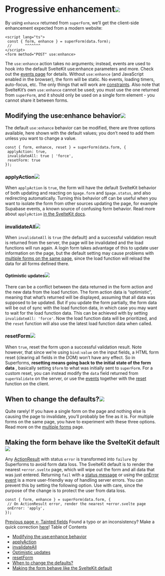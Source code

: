 # Progressive enhancement[![](https://superforms.rocks/link.svg)](https://superforms.rocks/concepts/<#progressive-enhancement>)

By using `enhance` returned from `superForm`, we’ll get the client-side enhancement expected from a modern website:

```
<script lang="ts">
 const { form, enhance } = superForm(data.form);
 //      ^^^^^^^
</script>
<form method="POST" use:enhance>
```

The `use:enhance` action takes no arguments; instead, events are used to hook into the default SvelteKit use:enhance parameters and more. Check out the [events page](https://superforms.rocks/concepts/</concepts/events>) for details.
Without `use:enhance` (and JavaScript enabled in the browser), the form will be static. No events, loading timers, auto-focus, etc. The only things that will work are [constraints](https://superforms.rocks/concepts/</concepts/client-validation#constraints>). Also note that SvelteKit’s own `use:enhance` cannot be used; you must use the one returned from `superForm`, and it should only be used on a single form element - you cannot share it between forms.

## Modifying the use:enhance behavior[![](https://superforms.rocks/link.svg)](https://superforms.rocks/concepts/<#modifying-the-useenhance-behavior>)

The default `use:enhance` behavior can be modified, there are three options available, here shown with the default values; you don’t need to add them unless you want to change a value.

```
const { form, enhance, reset } = superForm(data.form, {
 applyAction: true,
 invalidateAll: true | 'force',
 resetForm: true
});
```

### applyAction[![](https://superforms.rocks/link.svg)](https://superforms.rocks/concepts/<#applyaction>)

When `applyAction` is `true`, the form will have the default SvelteKit behavior of both updating and reacting on `$page.form` and `$page.status`, and also redirecting automatically.
Turning this behavior off can be useful when you want to isolate the form from other sources updating the page, for example Supabase events, a known source of confusing form behavior. Read more about `applyAction` [in the SvelteKit docs](https://superforms.rocks/concepts/<https:/kit.svelte.dev/docs/form-actions#progressive-enhancement-applyaction>).

### invalidateAll[![](https://superforms.rocks/link.svg)](https://superforms.rocks/concepts/<#invalidateall>)

When `invalidateAll` is `true` (the default) and a successful validation result is returned from the server, the page will be invalidated and the load functions will run again. A login form takes advantage of this to update user information on the page, but the default setting may cause problems with [multiple forms on the same page](https://superforms.rocks/concepts/</concepts/multiple-forms>), since the load function will reload the data for all forms defined there.

#### Optimistic updates[![](https://superforms.rocks/link.svg)](https://superforms.rocks/concepts/<#optimistic-updates>)

There can be a conflict between the data returned in the form action and the new data from the load function. The form action data is “optimistic”, meaning that what’s returned will be displayed, assuming that all data was supposed to be updated. But if you update the form partially, the form data will be out of sync with the load function data, in which case you may want to wait for the load function data. This can be achieved with by setting `invalidateAll: 'force'`. Now the load function data will be prioritized, and the `reset` function will also use the latest load function data when called.

### resetForm[![](https://superforms.rocks/link.svg)](https://superforms.rocks/concepts/<#resetform>)

When `true`, reset the form upon a successful validation result.
Note however, that since we’re using `bind:value` on the input fields, a HTML form reset (clearing all fields in the DOM) won’t have any effect. So in Superforms, **resetting means going back to the initial state of the form data** , basically setting `$form` to what was initially sent to `superForm`.
For a custom reset, you can instead modify the `data` field returned from `superValidate` on the server, or use the [events](https://superforms.rocks/concepts/</concepts/events>) together with the [reset](https://superforms.rocks/concepts/</api#superform-return-type>) function on the client.

## When to change the defaults?[![](https://superforms.rocks/link.svg)](https://superforms.rocks/concepts/<#when-to-change-the-defaults>)

Quite rarely! If you have a single form on the page and nothing else is causing the page to invalidate, you’ll probably be fine as it is. For multiple forms on the same page, you have to experiment with these three options. Read more on the [multiple forms](https://superforms.rocks/concepts/</concepts/multiple-forms>) page.

## Making the form behave like the SvelteKit default[![](https://superforms.rocks/link.svg)](https://superforms.rocks/concepts/<#making-the-form-behave-like-the-sveltekit-default>)

Any [ActionResult](https://superforms.rocks/concepts/<https:/kit.svelte.dev/docs/types#public-types-actionresult>) with status `error` is transformed into `failure` by Superforms to avoid form data loss. The SvelteKit default is to render the nearest `+error.svelte` page, which will wipe out the form and all data that was just entered. Returning `fail` with a [status message](https://superforms.rocks/concepts/</concepts/messages>) or using the [onError event](https://superforms.rocks/concepts/</concepts/events#onerror>) is a more user-friendly way of handling server errors.
You can prevent this by setting the following option. Use with care, since the purpose of the change is to protect the user from data loss.

```
const { form, enhance } = superForm(data.form, {
 // On ActionResult error, render the nearest +error.svelte page
 onError: 'apply',
});
```

[Previous page ← Tainted fields](https://superforms.rocks/concepts/</concepts/tainted>)
Found a typo or an inconsistency? Make a quick correction [here](https://superforms.rocks/concepts/<https:/github.com/ciscoheat/superforms-web/tree/main/src/routes/concepts/enhance/+page.md>)!
Table of Contents

- [Modifying the use:enhance behavior](https://superforms.rocks/concepts/<#modifying-the-useenhance-behavior>)
- [applyAction](https://superforms.rocks/concepts/<#applyaction>)
- [invalidateAll](https://superforms.rocks/concepts/<#invalidateall>)
- [Optimistic updates](https://superforms.rocks/concepts/<#optimistic-updates>)
- [resetForm](https://superforms.rocks/concepts/<#resetform>)
- [When to change the defaults?](https://superforms.rocks/concepts/<#when-to-change-the-defaults>)
- [Making the form behave like the SvelteKit default](https://superforms.rocks/concepts/<#making-the-form-behave-like-the-sveltekit-default>)
